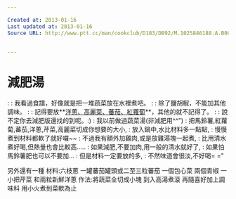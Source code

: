 ```yaml
---

Created at: 2013-01-16
Last updated at: 2013-01-16
Source URL: http://www.ptt.cc/man/cookclub/D183/DB92/M.1025846188.A.B0C.html


---
```


# 減肥湯


: :   我看過食譜，好像就是把一堆蔬菜放在水裡煮吧。
: :   除了鹽胡椒，不能加其他調味。
: :   記得要放**<u>洋蔥、高麗菜、蕃茄、紅蘿蔔</u>**，其他的就不記得了。
: :   說不定你去減肥版還找的到呢。:)
: 我以前做過蔬菜湯(非減肥用^^")
: 把馬鈴薯,紅蘿蔔,蕃茄,洋蔥,芹菜,高麗菜切成你想要的大小,
: 放入鍋中,水比材料多一點點,
: 慢慢煮到材料都軟了就好囉~~
: 不過我有額外加雞肉,或是放雞湯塊一起煮,
: 比用清水煮好喝,但熱量也會比較高.....
: 如果減肥,不要加肉,用一般的清水就好了,
: 如果怕馬鈴薯肥也可以不要加...
: 但是材料一定要放的多,
: 不然味道會很淡,不好喝= ="




另外還有一種
材料:六枝蔥  一罐蕃茄罐頭或二至三粒蕃茄   一個包心菜   兩個青椒
     一小把芹菜   和兩粒新鮮洋蔥
作法:將蔬菜全切成小塊   到入高湯煮滾   再隨喜好加上調味料   用小火煮到菜軟為止

